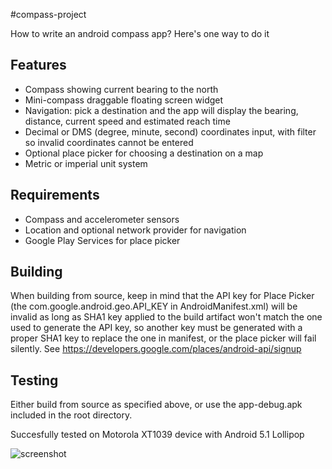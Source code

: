 #compass-project

How to write an android compass app? Here's one way to do it

Features
-
- Compass showing current bearing to the north
- Mini-compass draggable floating screen widget
- Navigation: pick a destination and the app will display the bearing, distance, current speed and estimated reach time
- Decimal or DMS (degree, minute, second) coordinates input, with filter so invalid coordinates cannot be entered
- Optional place picker for choosing a destination on a map
- Metric or imperial unit system

Requirements
-
- Compass and accelerometer sensors
- Location and optional network provider for navigation
- Google Play Services for place picker

Building
-
When building from source, keep in mind that the API key for Place Picker (the com.google.android.geo.API_KEY in AndroidManifest.xml) will be invalid as long as SHA1 key applied to the build artifact won't match the one used to generate the API key, so another key must be generated with a proper SHA1 key to replace the one in manifest, or the place picker will fail silently. See https://developers.google.com/places/android-api/signup

Testing
-
Either build from source as specified above, or use the app-debug.apk included in the root directory.

Succesfully tested on Motorola XT1039 device with Android 5.1 Lollipop

![screenshot](http://s9.postimg.org/4848a6hhb/Screenshot_2015_09_23_23_06_51.png)
